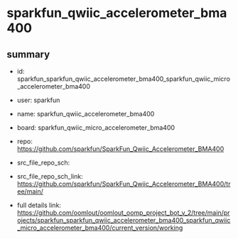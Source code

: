 # sparkfun_qwiic_accelerometer_bma400
 
## summary 
* id: sparkfun_sparkfun_qwiic_accelerometer_bma400_sparkfun_qwiic_micro_accelerometer_bma400
* user: sparkfun
* name: sparkfun_qwiic_accelerometer_bma400
* board: sparkfun_qwiic_micro_accelerometer_bma400
* repo: https://github.com/sparkfun/SparkFun_Qwiic_Accelerometer_BMA400



* src_file_repo_sch: 
* src_file_repo_sch_link: https://github.com/sparkfun/SparkFun_Qwiic_Accelerometer_BMA400/tree/main/
* full details link: https://github.com/oomlout/oomlout_oomp_project_bot_v_2/tree/main/projects/sparkfun_sparkfun_qwiic_accelerometer_bma400_sparkfun_qwiic_micro_accelerometer_bma400/current_version/working  







